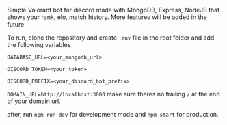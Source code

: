 Simple Valorant bot for discord made with MongoDB, Express, NodeJS that shows your rank, elo, match history. More features will be added in the future.

To run, clone the repository and create `.env` file in the root folder and add the following variables

`DATABASE_URL=<your_mongodb_url>`

`DISCORD_TOKEN=<your_token>`

`DISCORD_PREFIX=<your_discord_bot_prefix>`

`DOMAIN_URL=http://localhost:3000` make sure theres no trailing `/` at the end of your domain url.

after, run `npm run dev` for development mode and `npm start` for production.
